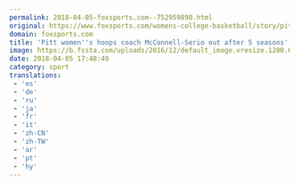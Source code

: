 ```yaml
---
permalink: 2018-04-05-foxsports.com--752959890.html
original: https://www.foxsports.com/womens-college-basketball/story/pitt-women-s-hoops-coach-mcconnell-serio-out-after-5-seasons-040518
domain: foxsports.com
title: 'Pitt women''s hoops coach McConnell-Serio out after 5 seasons'
image: https://b.fssta.com/uploads/2016/12/default_image.vresize.1200.630.high.0.png
date: 2018-04-05 17:48:49
category: sport
translations: 
 - 'es'
 - 'de'
 - 'ru'
 - 'ja'
 - 'fr'
 - 'it'
 - 'zh-CN'
 - 'zh-TW'
 - 'ar'
 - 'pt'
 - 'hy'
---
```


